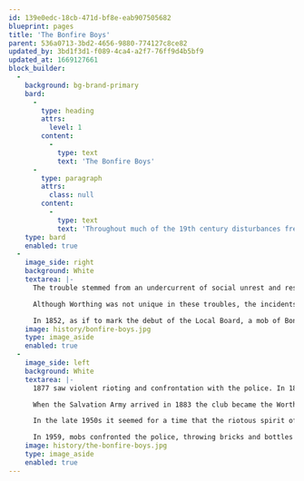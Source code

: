 ```yaml
---
id: 139e0edc-18cb-471d-bf8e-eab907505682
blueprint: pages
title: 'The Bonfire Boys'
parent: 536a0713-3bd2-4656-9880-774127c8ce82
updated_by: 3bd1f3d1-f089-4ca4-a2f7-76ff9d4b5bf9
updated_at: 1669127661
block_builder:
  -
    background: bg-brand-primary
    bard:
      -
        type: heading
        attrs:
          level: 1
        content:
          -
            type: text
            text: 'The Bonfire Boys'
      -
        type: paragraph
        attrs:
          class: null
        content:
          -
            type: text
            text: 'Throughout much of the 19th century disturbances frequently occurred on Guy Fawkes Night in Worthing causing alarm and posing great problems for the local authorities.'
    type: bard
    enabled: true
  -
    image_side: right
    background: White
    textarea: |-
      The trouble stemmed from an undercurrent of social unrest and resentment to the ‘establishment’, the police, Roman Catholics and unpopular local personalities.

      Although Worthing was not unique in these troubles, the incidents were among the worst in the South East.

      In 1852, as if to mark the debut of the Local Board, a mob of Bonfire Boys with blackened faces, staves, blazing tar barrels and menacing banners rampaged out of control, and the following year the Archbishop Cardinal Wiseman was burnt in effigy.
    image: history/bonfire-boys.jpg
    type: image_aside
    enabled: true
  -
    image_side: left
    background: White
    textarea: |-
      1877 saw violent rioting and confrontation with the police. In 1880 a bonfire club was launched.

      When the Salvation Army arrived in 1883 the club became the Worthing Excelsior Skeleton Army, seeking to rout the Salvationists, their attempts culminating in an unprecedented outbreak of mob rule in August 1884 when troops were called in to quell the violence.

      In the late 1950s it seemed for a time that the riotous spirit of the Bonfire Boys had returned when Guy Fawkes night became the occasion for violent behaviour by large crowds of youths, mainly Teddy Boys.

      In 1959, mobs confronted the police, throwing bricks and bottles and setting fire to shops. Many arrests were made.
    image: history/the-bonfire-boys.jpg
    type: image_aside
    enabled: true
---
```

